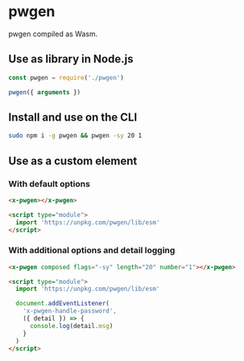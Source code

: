 pwgen
======

pwgen compiled as Wasm.

## Use as library in Node.js

```js
const pwgen = require('./pwgen')

pwgen({ arguments })
```

## Install and use on the CLI

```bash
sudo npm i -g pwgen && pwgen -sy 20 1
```

## Use as a custom element

### With default options
```html
<x-pwgen></x-pwgen>

<script type="module">
  import 'https://unpkg.com/pwgen/lib/esm'
</script>
```

### With additional options and detail logging
```html
<x-pwgen composed flags="-sy" length="20" number="1"></x-pwgen>

<script type="module">
  import 'https://unpkg.com/pwgen/lib/esm'

  document.addEventListener(
    'x-pwgen-handle-password',
    ({ detail }) => {
      console.log(detail.msg)
    }
  )
</script>
```
